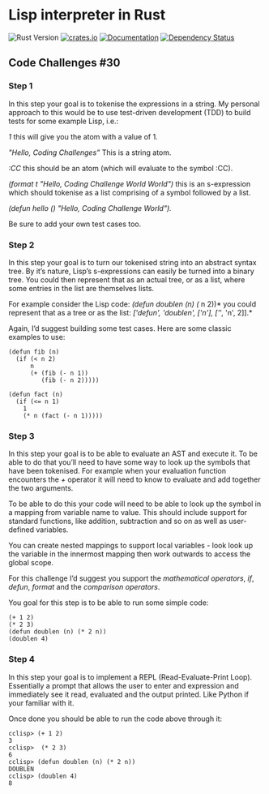 # Lisp interpreter in Rust

![Rust Version][rustc-image]
[![crates.io][crate-image]][crate-link]
[![Documentation][docs-image]][docs-link]
[![Dependency Status][deps-image]][deps-link]

## Code Challenges #30 

### Step 1
In this step your goal is to tokenise the expressions in a string. My personal approach to this would be to use test-driven development (TDD) to build tests for some example Lisp, i.e.:

*1* this will give you the atom with a value of 1.

*"Hello, Coding Challenges”* This is a string atom.

*:CC* this should be an atom (which will evaluate to the symbol :CC).

*(format t "Hello, Coding Challenge World World")* this is an s-expression which should tokenise as a list comprising of a symbol followed by a list.

*(defun hello () "Hello, Coding Challenge World").*

Be sure to add your own test cases too.

### Step 2
In this step your goal is to turn our tokenised string into an abstract syntax tree. By it’s nature, Lisp’s s-expressions can easily be turned into a binary tree. You could then represent that as an actual tree, or as a list, where some entries in the list are themselves lists.

For example consider the Lisp code: 
*(defun doublen (n) (* n 2))* you could represent that as a tree or as the list: *['defun', 'doublen', ['n'], ['*', 'n', 2]].*

Again, I’d suggest building some test cases. Here are some classic examples to use:

```
(defun fib (n)
  (if (< n 2)
      n
      (+ (fib (- n 1))
         (fib (- n 2)))))

(defun fact (n) 
  (if (<= n 1) 
    1 
    (* n (fact (- n 1)))))
```

### Step 3
In this step your goal is to be able to evaluate an AST and execute it. To be able to do that you’ll need to have some way to look up the symbols that have been tokenised. For example when your evaluation function encounters the *+* operator it will need to know to evaluate and add together the two arguments.

To be able to do this your code will need to be able to look up the symbol in a mapping from variable name to value. This should include support for standard functions, like addition, subtraction and so on as well as user-defined variables.

You can create nested mappings to support local variables - look look up the variable in the innermost mapping then work outwards to access the global scope.

For this challenge I’d suggest you support the *mathematical operators*, *if*, *defun*, *format* and the *comparison operators*.

You goal for this step is to be able to run some simple code:

```
(+ 1 2)
(* 2 3)
(defun doublen (n) (* 2 n))
(doublen 4)
```

### Step 4
In this step your goal is to implement a REPL (Read-Evaluate-Print Loop). Essentially a prompt that allows the user to enter and expression and immediately see it read, evaluated and the output printed. Like Python if your familiar with it.

Once done you should be able to run the code above through it:
```
cclisp> (+ 1 2)
3
cclisp>  (* 2 3)
6
cclisp> (defun doublen (n) (* 2 n))
DOUBLEN
cclisp> (doublen 4)  
8
```

[//]: # (badges)

[rustc-image]: https://img.shields.io/badge/rustc-1.60+-blue.svg
[crate-image]: https://img.shields.io/crates/v/{{project-name}}.svg
[crate-link]: https://crates.io/crates/{{project-name}}
[docs-image]: https://docs.rs/{{project-name}}/badge.svg
[docs-link]: https://docs.rs/{{project-name}}
[deps-image]: https://deps.rs/repo/github/palutz/lisp_interpreter_rs/status.svg
[deps-link]: https://deps.rs/repo/github/palutz/lisp_interpreter_rs
